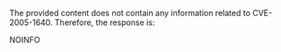 The provided content does not contain any information related to CVE-2005-1640. Therefore, the response is:

NOINFO
